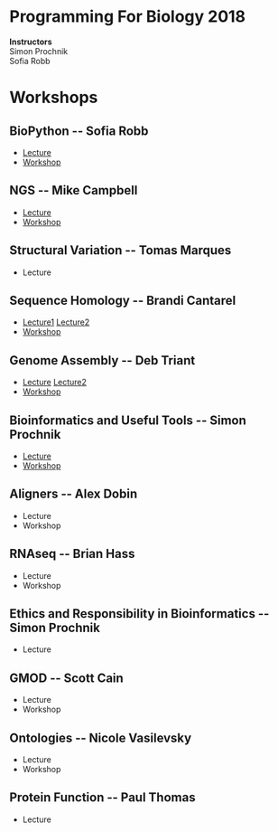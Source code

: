 # Programming For Biology 2018

__Instructors__  
Simon Prochnik  
Sofia Robb     

# Workshops

## BioPython  -- Sofia Robb
  - [Lecture](https://github.com/prog4biol/pfb2018/blob/master/lectures/biopython.md)
  - [Workshop](https://github.com/prog4biol/pfb2018/blob/master/problemsets/biopython_problemset.md)
## NGS -- Mike Campbell
  - [Lecture](https://github.com/mscampbell/pfb2018/blob/master/slides/Mike_pfb_talk.pdf) 
  - [Workshop](https://github.com/prog4biol/pfb2018/tree/master/workshops/NGS)
## Structural Variation -- Tomas Marques
  - Lecture
## Sequence Homology -- Brandi Cantarel
  - [Lecture1](https://bcantarel.github.io/cshl_programming_biology2018/HomologyAlignments.pdf) [Lecture2](https://bcantarel.github.io/cshl_programming_biology2018/PSIBlastHmmer.pdf)
  - [Workshop](https://github.com/prog4biol/pfb2018/blob/master/workshops/Seqeunce_homology/README.md)
## Genome Assembly -- Deb Triant
  - [Lecture](https://github.com/prog4biol/pfb2018/blob/master/lectures/Triant_GenomeAssembly_CSHL2018.pdf) [Lecture2](https://github.com/prog4biol/pfb2018/blob/master/lectures/Triant_AssemblyWorkshop_CSHL2018.pdf)
  - [Workshop](https://github.com/prog4biol/pfb2018/blob/master/workshops/GenomeAssembly/genomeassembly_problemset.md)
## Bioinformatics and Useful Tools -- Simon Prochnik
  - [Lecture](https://github.com/prog4biol/pfb2018/blob/master/lectures/bioinfPipesLectureSimon.md)
  - [Workshop](https://github.com/prog4biol/pfb2018/blob/master/problemsets/pipelines_problemset.md)
## Aligners -- Alex Dobin
  - Lecture
  - Workshop
## RNAseq -- Brian Hass
  - Lecture
  - Workshop
## Ethics and Responsibility in Bioinformatics -- Simon Prochnik
  - Lecture
## GMOD -- Scott Cain
  - Lecture
  - Workshop
## Ontologies -- Nicole Vasilevsky
  - Lecture
  - Workshop
## Protein Function -- Paul Thomas
  - Lecture
